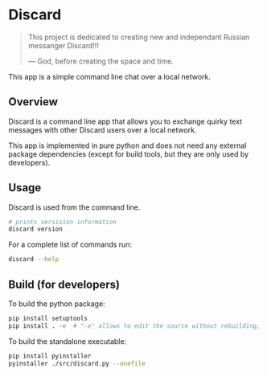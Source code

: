 # Discard

> This project is dedicated to creating new and independant Russian messanger Discard!!!
> 
> — God, before creating the space and time.

This app is a simple command line chat over a local network.

## Overview

Discard is a command line app that allows you to exchange quirky text messages
with other Discard users over a local network.

This app is implemented in pure python and does not need any external package
dependencies (except for build tools, but they are only used by developers).

## Usage

Discard is used from the command line. 

```bash
# prints versision information
discard version
```

For a complete list of commands run:

```bash
discard --help
```

## Build (for developers)

To build the python package:
```bash
pip install setuptools
pip install . -e  # "-e" allows to edit the source without rebuilding, see pip docs.
```

To build the standalone executable:
```bash
pip install pyinstaller
pyinstaller ./src/discard.py --onefile
```
